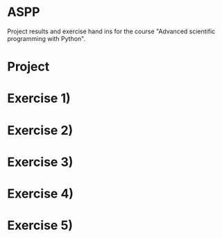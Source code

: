 # ASPP
Project results and exercise hand ins for the course "Advanced scientific programming with Python".

# Project


# Exercise 1)

# Exercise 2)

# Exercise 3)

# Exercise 4)

# Exercise 5)
